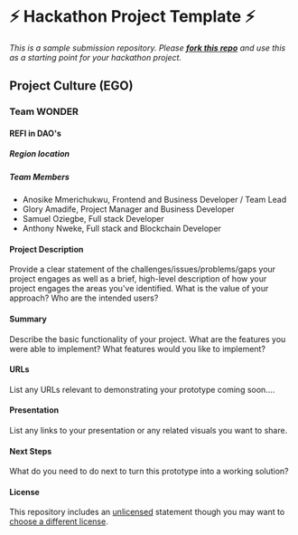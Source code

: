 
# ⚡ Hackathon Project Template ⚡
_This is a sample submission repository.
Please [__fork this repo__](https://help.github.com/articles/fork-a-repo/) and use this as a starting point for your hackathon project._

## Project Culture (EGO)
### Team WONDER
#### REFI in DAO's

##### Region location

##### Team Members
- Anosike Mmerichukwu, Frontend and Business Developer / Team Lead
- Glory Amadife, Project Manager and Business Developer
- Samuel Oziegbe, Full stack Developer
- Anthony Nweke, Full stack and Blockchain Developer


#### Project Description
Provide a clear statement of the challenges/issues/problems/gaps your project engages as well as a brief, high-level description of how your project engages the areas you've identified. What is the value of your approach? Who are the intended users?

#### Summary
Describe the basic functionality of your project. What are the features you were able to implement? What features would you like to implement?

#### URLs
List any URLs relevant to demonstrating your prototype
coming soon....

#### Presentation
List any links to your presentation or any related visuals you want to share.

#### Next Steps
What do you need to do next to turn this prototype into a working solution?

#### License
This repository includes an [unlicensed](http://unlicense.org/) statement though you may want to [choose a different license](https://choosealicense.com/).
